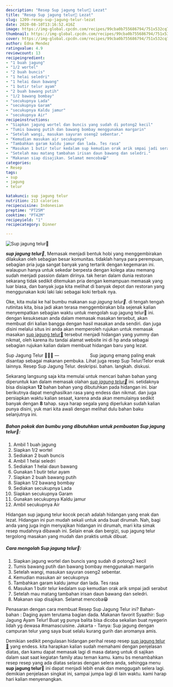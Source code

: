 ```yaml
---
description: "Resep Sup jagung telur🌽 Lezat"
title: "Resep Sup jagung telur🌽 Lezat"
slug: 1209-resep-sup-jagung-telur-lezat
date: 2020-08-10T13:16:52.416Z
image: https://img-global.cpcdn.com/recipes/99cba0b755686794/751x532cq70/sup-jagung-telur🌽-foto-resep-utama.jpg
thumbnail: https://img-global.cpcdn.com/recipes/99cba0b755686794/751x532cq70/sup-jagung-telur🌽-foto-resep-utama.jpg
cover: https://img-global.cpcdn.com/recipes/99cba0b755686794/751x532cq70/sup-jagung-telur🌽-foto-resep-utama.jpg
author: Edna Mendez
ratingvalue: 4.9
reviewcount: 13
recipeingredient:
- "1 buah jagung"
- "1/2 wortel"
- "2 buah buncis"
- "1 helai seledri"
- "1 helai daun bawang"
- "1 butir telur ayam"
- "2 buah bawang putih"
- "1/2 bawang bombay"
- "secukupnya Lada"
- "secukupnya Garam"
- "secukupnya Kaldu jamur"
- "secukupnya Air"
recipeinstructions:
- "Siapkan jagung wortel dan buncis yang sudah di potong2 kecil"
- "Tumis bawang putih dan bawang bombay menggunakan margarin"
- "Setelah wangi, masukan sayuran oseng2 sebentar."
- "Kemudian masukan air secukupnya"
- "Tambahkan garam kaldu jamur dan lada. Tes rasa"
- "Masukan 1 butir telur kedalam sup kemudian orak arik smpai jadi serabut"
- "Setelah mau matang tambahan irisan daun bawang dan seledri."
- "Makanan siap disajikan. Selamat mencoba😁"
categories:
- Resep
tags:
- sup
- jagung
- telur

katakunci: sup jagung telur 
nutrition: 213 calories
recipecuisine: Indonesian
preptime: "PT25M"
cooktime: "PT42M"
recipeyield: "1"
recipecategory: Dinner

---
```



![Sup jagung telur🌽](https://img-global.cpcdn.com/recipes/99cba0b755686794/751x532cq70/sup-jagung-telur🌽-foto-resep-utama.jpg)

<b><i>sup jagung telur🌽</i></b>, Memasak menjadi bentuk hobi yang menggembirakan dilakukan oleh sebagian besar komunitas. tidaklah hanya para perempuan, sebagian pria juga sangat banyak yang tertarik dengan kegemaran ini. walaupun hanya untuk sekedar berpesta dengan kolega atau memang sudah menjadi passion dalam dirinya. tak heran dalam dunia restoran sekarang tidak sedikit ditemukan pria dengan kemampuan memasak yang luar biasa, dan banyak juga kita melihat di banyak depot dan restoran yang menggunakan koki laki laki sebagai koki terbaik nya.

Oke, kita mulai ke hal bumbu makanan <i>sup jagung telur🌽</i>. di tengah tengah rutinitas kita, bisa jadi akan terasa menggembirakan bila sejenak kalian menyempatkan sebagian waktu untuk mengolah sup jagung telur🌽 ini. dengan kesuksesan anda dalam memasak masakan tersebut, akan membuat diri kalian bangga dengan hasil masakan anda sendiri. dan juga disini melalui situs ini anda akan memperoleh rujukan untuk memasak masakan <u>sup jagung telur🌽</u> tersebut menjadi hidangan yang yummy dan nikmat, oleh karena itu tandai alamat website ini di hp anda sebagai sebagian rujukan kalian dalam membuat hidangan baru yang lezat.

Sup Jagung Telur 🍲🌽🥚 —⠀⠀⠀⠀⠀⠀⠀⠀⠀ Sup jagung emang paling enak disantap sebagai makanan pembuka. Lihat juga resep Sup Telur/Telor enak lainnya. Resep Sup Jagung Telur. deskripsi. bahan. langkah. diskusi.


Sekarang langsung saja kita memulai untuk mencari bahan bahan yang diperuntuk kan dalam memasak olahan <u><i>sup jagung telur🌽</i></u> ini. setidaknya bisa disiapkan <b>12</b> bahan bahan yang dibutuhkan pada hidangan ini. biar berikutnya dapat menghasilkan rasa yang endess dan nikmat. dan juga persiapkan waktu kalian sesaat, karena anda akan memulainya sedikit banyak dengan <b>8</b> tahap. saya harap segala yang diperlukan sudah kalian punya disini, yuk mari kita awali dengan melihat dulu bahan baku selanjutnya ini.

<!--inarticleads1-->

##### Bahan pokok dan bumbu yang dibutuhkan untuk pembuatan Sup jagung telur🌽:

1. Ambil 1 buah jagung
1. Siapkan 1/2 wortel
1. Sediakan 2 buah buncis
1. Ambil 1 helai seledri
1. Sediakan 1 helai daun bawang
1. Gunakan 1 butir telur ayam
1. Siapkan 2 buah bawang putih
1. Siapkan 1/2 bawang bombay
1. Sediakan secukupnya Lada
1. Siapkan secukupnya Garam
1. Gunakan secukupnya Kaldu jamur
1. Ambil secukupnya Air


Hidangan sup jagung telur kocok pecah adalah hidangan yang enak dan lezat. Hidangan ini pun mudah sekali untuk anda buat dirumah. Nah, bagi anda yang juga ingin menyajikan hidangan ini dirumah, mari kita simak resep mudahnya dibawah ini. Selain enak dan bergizi, sup jagung telur tergolong masakan yang mudah dan praktis untuk dibuat. 

<!--inarticleads2-->

##### Cara mengolah Sup jagung telur🌽:

1. Siapkan jagung wortel dan buncis yang sudah di potong2 kecil
1. Tumis bawang putih dan bawang bombay menggunakan margarin
1. Setelah wangi, masukan sayuran oseng2 sebentar.
1. Kemudian masukan air secukupnya
1. Tambahkan garam kaldu jamur dan lada. Tes rasa
1. Masukan 1 butir telur kedalam sup kemudian orak arik smpai jadi serabut
1. Setelah mau matang tambahan irisan daun bawang dan seledri.
1. Makanan siap disajikan. Selamat mencoba😁


Penasaran dengan cara membuat Resep Sup Jagung Telur ini? Bahan-bahan : Daging ayam terutama bagian dada. Makanan favorit Syaathir: Sup Jagung Ayam Telur! Buat yg punya balita bisa dicoba sekalian buat nyegerin lidah yg dewasa #mamascuisine. Jakarta - Tanya: Sup jagung dengan campuran telur yang saya buat selalu kurang gurih dan aromanya amis. 

Demikian sedikit pengulasan hidangan perihal resep resep <u>sup jagung telur🌽</u> yang endess. kita harapkan kalian sudah memahami dengan penjelasan diatas, dan kamu dapat memasak lagi di masa datang untuk di sajikan dalam saat saat kegiatan family atau teman kamu. kamu bs menambahkan resep resep yang ada diatas selaras dengan selera anda, sehingga menu <b>sup jagung telur🌽</b> ini dapat menjadi lebih enak dan menggugah selera lagi. demikian penjelasan singkat ini, sampai jumpa lagi di lain waktu. kami harap hari kalian menyenangkan.
